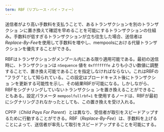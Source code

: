 ```yaml
---
term: RBF（リプレース・バイ・フィー）
---
```

送信者がより高い手数料を支払うことで、あるトランザクションを別のトランザクショ ンに置き換えて確認を早めることを可能にするトランザクションの仕組み。手数料が低すぎるトランザクションが立ち往生した場合、送信者は*Replace-By-Fee*を使用して手数料を増やし、mempoolsにおける代替トランザクションを優先することができる。

RBFはトランザクションがメンプール内にある限り適用可能である。最初の送信時に、トランザクションは `nSequence` 値を `0xfffffffe` よりも小さい数値に調整することで、置き換え可能であることを指定しなければならない。これはRBFの "フラグ "として知られている。この設定はブロードキャスト後にトランザクショ ンを更新する可能性を示し、その結果RBFが可能になる。しかしながら、RBFをシグナリングしていないトランザクショ ンを置き換えることができることもある。設定パラメータ `mempoolfullrbf=1` を使用するノードは、RBFが最初にシグナリングされなかったとしても、この置き換えを受け入れる。

CPFP（*Child Pays For Parent*）とは異なり、受信者が取引をスピードアップするために行動することができる。RBF（*Replace-By-Fee*）は、手数料を上げることによって、送信者が率先して取引をスピードアップすることを可能にする。